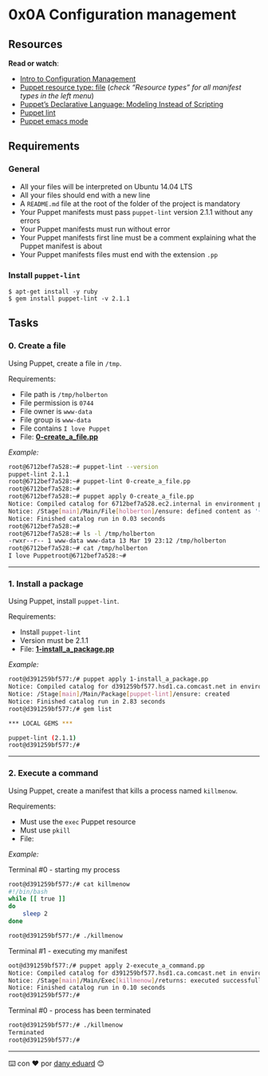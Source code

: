 # 0x0A Configuration management

<h2>Resources</h2>

<p><strong>Read or watch</strong>:</p>

<ul>
<li><a href="https://www.digitalocean.com/community/tutorials/an-introduction-to-configuration-management" title="Intro to Configuration Management" target="_blank">Intro to Configuration Management</a> </li>
<li><a href="https://puppet.com/docs/puppet/3.8/types/file.html" title="Puppet resource type: file" target="_blank">Puppet resource type: file</a> (<em>check &ldquo;Resource types&rdquo; for all manifest types in the left menu</em>)</li>
<li><a href="https://puppet.com/blog/puppets-declarative-language-modeling-instead-of-scripting/" title="Puppet&#39;s Declarative Language: Modeling Instead of Scripting" target="_blank">Puppet&rsquo;s Declarative Language: Modeling Instead of Scripting</a></li>
<li><a href="http://puppet-lint.com/" title="Puppet lint" target="_blank">Puppet lint</a> </li>
<li><a href="https://github.com/voxpupuli/puppet-mode" title="Puppet emacs mode" target="_blank">Puppet emacs mode</a> </li>
</ul>

<h2>Requirements</h2>

<h3>General</h3>

<ul>
<li>All your files will be interpreted on Ubuntu 14.04 LTS</li>
<li>All your files should end with a new line</li>
<li>A <code>README.md</code> file at the root of the folder of the project is mandatory</li>
<li>Your Puppet manifests must pass <code>puppet-lint</code> version 2.1.1 without any errors</li>
<li>Your Puppet manifests must run without error</li>
<li>Your Puppet manifests first line must be a comment explaining what the Puppet manifest is about</li>
<li>Your Puppet manifests files must end with the extension <code>.pp</code> </li>
</ul>

<h3>Install <code>puppet-lint</code></h3>

<pre><code>$ apt-get install -y ruby
$ gem install puppet-lint -v 2.1.1
</code></pre>


## Tasks

### 0. Create a file
Using Puppet, create a file in `/tmp`.

Requirements:

- File path is `/tmp/holberton`
- File permission is `0744`
- File owner is `www-data`
- File group is `www-data`
- File contains `I love Puppet`
- File: **[0-create_a_file.pp](https://github.com/dany-eduard/holberton-system_engineering-devops/tree/master/0x0A-configuration_management/0-create_a_file.pp)**

_*Example:*_

```sh
root@6712bef7a528:~# puppet-lint --version
puppet-lint 2.1.1
root@6712bef7a528:~# puppet-lint 0-create_a_file.pp
root@6712bef7a528:~# 
root@6712bef7a528:~# puppet apply 0-create_a_file.pp
Notice: Compiled catalog for 6712bef7a528.ec2.internal in environment production in 0.04 seconds
Notice: /Stage[main]/Main/File[holberton]/ensure: defined content as '{md5}f1b70c2a42a98d82224986a612400db9'
Notice: Finished catalog run in 0.03 seconds
root@6712bef7a528:~#
root@6712bef7a528:~# ls -l /tmp/holberton
-rwxr--r-- 1 www-data www-data 13 Mar 19 23:12 /tmp/holberton
root@6712bef7a528:~# cat /tmp/holberton
I love Puppetroot@6712bef7a528:~#
```

---
### 1. Install a package
Using Puppet, install `puppet-lint`.

Requirements:

- Install `puppet-lint`
- Version must be 2.1.1
- File: **[1-install_a_package.pp](https://github.com/dany-eduard/holberton-system_engineering-devops/tree/master/0x0A-configuration_management/1-install_a_package.pp)**

_*Example:*_

```sh
root@d391259bf577:/# puppet apply 1-install_a_package.pp
Notice: Compiled catalog for d391259bf577.hsd1.ca.comcast.net in environment production in 0.10 seconds
Notice: /Stage[main]/Main/Package[puppet-lint]/ensure: created
Notice: Finished catalog run in 2.83 seconds
root@d391259bf577:/# gem list

*** LOCAL GEMS ***

puppet-lint (2.1.1)
root@d391259bf577:/#
```

---
### 2. Execute a command
Using Puppet, create a manifest that kills a process named `killmenow`.

Requirements:

- Must use the `exec` Puppet resource
- Must use `pkill`
- File: **[](https://github.com/dany-eduard/holberton-system_engineering-devops/tree/master/0x0A-configuration_management/)**

_*Example:*_

Terminal #0 - starting my process

```sh
root@d391259bf577:/# cat killmenow
#!/bin/bash
while [[ true ]]
do
    sleep 2
done

root@d391259bf577:/# ./killmenow
```

Terminal #1 - executing my manifest

```sh
oot@d391259bf577:/# puppet apply 2-execute_a_command.pp
Notice: Compiled catalog for d391259bf577.hsd1.ca.comcast.net in environment production in 0.01 seconds
Notice: /Stage[main]/Main/Exec[killmenow]/returns: executed successfully
Notice: Finished catalog run in 0.10 seconds
root@d391259bf577:/# 
```
Terminal #0 - process has been terminated

```sh
root@d391259bf577:/# ./killmenow
Terminated
root@d391259bf577:/#
```

---


⌨️ con ❤️ por [dany eduard](https://github.com/dany-eduard) 😊
